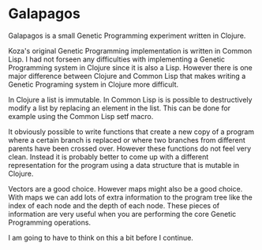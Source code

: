 Galapagos
=========
Galapagos is a small Genetic Programming experiment written in Clojure.

Koza's original Genetic Programming implementation is written in Common Lisp.
I had not forseen any difficulties with implementing a Genetic Programming
system in Clojure since it is also a Lisp. However there is one major
difference between Clojure and Common Lisp that makes writing a Genetic
Programing system in Clojure more difficult.

In Clojure a list is immutable. In Common Lisp is is possible to
destructively modify a list by replacing an element in the list. This
can be done for example using the Common Lisp setf macro.

It obviously possible to write functions that create a new copy of a 
program where a certain branch is replaced or where two branches from
different parents have been crossed over. However these functions do
not feel very clean. Instead it is probably better to come up with a
different representation for the program using a data structure that
is mutable in Clojure.

Vectors are a good choice. However maps might also be a good choice.
With maps we can add lots of extra information to the program tree
like the index of each node and the depth of each node. These pieces
of information are very useful when you are performing the core
Genetic Programming operations.

I am going to have to think on this a bit before I continue.